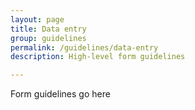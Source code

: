 ```yaml
---
layout: page
title: Data entry
group: guidelines
permalink: /guidelines/data-entry
description: High-level form guidelines

---
```


Form guidelines go here
